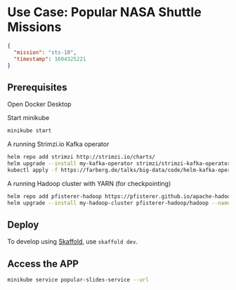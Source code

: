 # Use Case: Popular NASA Shuttle Missions

```json
{
  "mission": "sts-10",
  "timestamp": 1604325221
}
```

## Prerequisites

Open Docker Desktop

Start minikube 

```bash
minikube start
```

A running Strimzi.io Kafka operator

```bash
helm repo add strimzi http://strimzi.io/charts/
helm upgrade --install my-kafka-operator strimzi/strimzi-kafka-operator
kubectl apply -f https://farberg.de/talks/big-data/code/helm-kafka-operator/kafka-cluster-def.yaml
```

A running Hadoop cluster with YARN (for checkpointing)

```bash
helm repo add pfisterer-hadoop https://pfisterer.github.io/apache-hadoop-helm/
helm upgrade --install my-hadoop-cluster pfisterer-hadoop/hadoop --namespace=default --set hdfs.dataNode.replicas=1 --set yarn.nodeManager.replicas=1 --set hdfs.webhdfs.enabled=true
```

## Deploy

To develop using [Skaffold](https://skaffold.dev/), use `skaffold dev`.

## Access the APP

```bash
minikube service popular-slides-service --url
```
